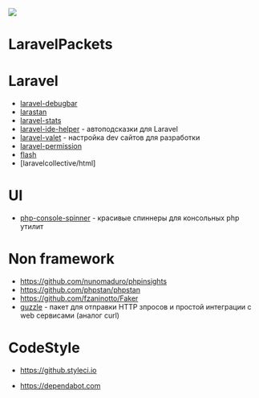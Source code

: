 ![](https://github.styleci.io/repos/7548986/shield?style=plastic)

# LaravelPackets


# Laravel

- [laravel-debugbar](https://github.com/barryvdh/laravel-debugbar)
- [larastan](https://github.com/nunomaduro/larastan)
- [laravel-stats](https://github.com/stefanzweifel/laravel-stats)
- [laravel-ide-helper](https://github.com/barryvdh/laravel-ide-helper) - автоподсказки для Laravel
- [laravel-valet](https://github.com/laravel/valet) - настройка dev сайтов для разработки
- [laravel-permission](https://github.com/spatie/laravel-permission)
- [flash](https://github.com/laracasts/flash)
- [laravelcollective/html]


# UI
  - [php-console-spinner](https://github.com/alecrabbit/php-console-spinner) - красивые спиннеры для консольных php утилит


# Non framework
 - https://github.com/nunomaduro/phpinsights
 - https://github.com/phpstan/phpstan
 - https://github.com/fzaninotto/Faker
 - [guzzle](https://github.com/guzzle/guzzle) - пакет для отправки HTTP зпросов и простой интеграции с web сервисами (аналог curl)

# CodeStyle
 - https://github.styleci.io

 - https://dependabot.com